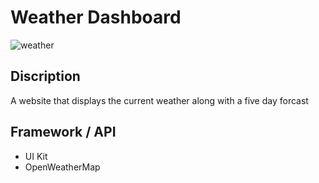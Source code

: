 # Weather Dashboard

![weather](https://user-images.githubusercontent.com/90799809/235548554-c4b793db-c86f-4025-9145-3c225891876a.png)

## Discription
A website that displays the current weather along with a five day forcast

## Framework / API
- UI Kit
- OpenWeatherMap
